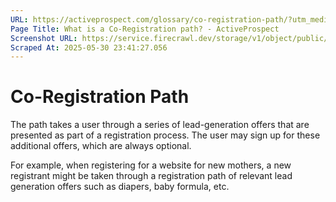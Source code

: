 ```yaml
---
URL: https://activeprospect.com/glossary/co-registration-path/?utm_medium=Email&utm_source=Website&utm_campaign=AP-Email-InsideCBM-Dec
Page Title: What is a Co-Registration path? - ActiveProspect
Screenshot URL: https://service.firecrawl.dev/storage/v1/object/public/media/screenshot-3ba7ead2-ca8a-4721-a4d3-d00c19386cac.png
Scraped At: 2025-05-30 23:41:27.056
---
```

# Co-Registration Path


The path takes a user through a series of lead-generation offers that are presented as part of a registration process. The user may sign up for these additional offers, which are always optional.

For example, when registering for a website for new mothers, a new registrant might be taken through a registration path of relevant lead generation offers such as diapers, baby formula, etc.


